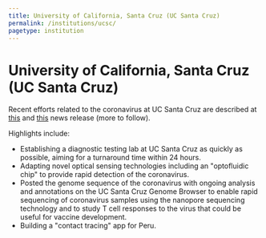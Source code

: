 ```yaml
---
title: University of California, Santa Cruz (UC Santa Cruz)
permalink: /institutions/ucsc/
pagetype: institution
---
```


# University of California, Santa Cruz (UC Santa Cruz)

Recent efforts related to the coronavirus at UC Santa Cruz are described at [this](https://news.ucsc.edu/2020/04/coronavirus-research.html) and [this](https://news.ucsc.edu/2020/04/vargas-pandemic.html) news release (more to follow).

Highlights include:

- Establishing a diagnostic testing lab at UC Santa Cruz as quickly as possible, aiming for a turnaround time within 24 hours.
- Adapting novel optical sensing technologies including an "optofluidic chip" to provide rapid detection of the coronavirus.
- Posted the genome sequence of the coronavirus with ongoing analysis and annotations on the UC Santa Cruz Genome Browser to enable rapid sequencing of coronavirus samples using the nanopore sequencing technology and to study T cell responses to the virus that could be useful for vaccine development.
- Building a "contact tracing" app for Peru.
